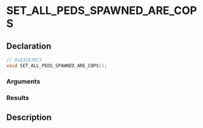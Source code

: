 # SET_ALL_PEDS_SPAWNED_ARE_COPS

## Declaration
```cpp
// 0x632630C5
void SET_ALL_PEDS_SPAWNED_ARE_COPS();
```

### Arguments

### Results

## Description
